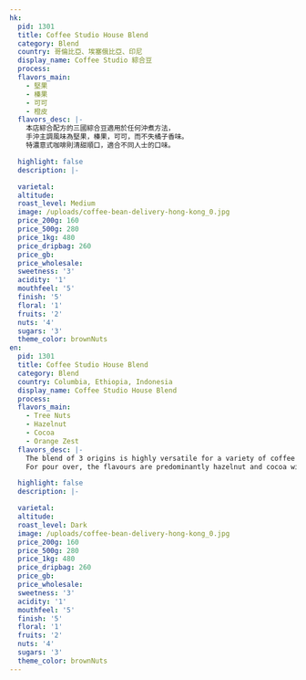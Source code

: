 ```yaml
---
hk:
  pid: 1301
  title: Coffee Studio House Blend
  category: Blend
  country: 哥倫比亞、埃塞俄比亞、印尼
  display_name: Coffee Studio 綜合豆
  process:
  flavors_main:
    - 堅果
    - 榛果
    - 可可
    - 橙皮
  flavors_desc: |-
    本店綜合配方的三國綜合豆適用於任何沖煮方法，
    手沖主調風味為堅果，榛果，可可，而不失橘子香味。
    特濃意式咖啡則清甜順口，適合不同人士的口味。

  highlight: false
  description: |-

  varietal:
  altitude:
  roast_level: Medium
  image: /uploads/coffee-bean-delivery-hong-kong_0.jpg
  price_200g: 160
  price_500g: 280
  price_1kg: 480
  price_dripbag: 260
  price_gb:
  price_wholesale:
  sweetness: '3'
  acidity: '1'
  mouthfeel: '5'
  finish: '5'
  floral: '1'
  fruits: '2'
  nuts: '4'
  sugars: '3'
  theme_color: brownNuts
en:
  pid: 1301
  title: Coffee Studio House Blend
  category: Blend
  country: Columbia, Ethiopia, Indonesia
  display_name: Coffee Studio House Blend
  process:
  flavors_main:
    - Tree Nuts
    - Hazelnut
    - Cocoa
    - Orange Zest
  flavors_desc: |-
    The blend of 3 origins is highly versatile for a variety of coffee drink recipes.
    For pour over, the flavours are predominantly hazelnut and cocoa with a hint of orange zest, while it is refreshingly sweet and silky smooth on espresso.

  highlight: false
  description: |-

  varietal:
  altitude:
  roast_level: Dark
  image: /uploads/coffee-bean-delivery-hong-kong_0.jpg
  price_200g: 160
  price_500g: 280
  price_1kg: 480
  price_dripbag: 260
  price_gb:
  price_wholesale:
  sweetness: '3'
  acidity: '1'
  mouthfeel: '5'
  finish: '5'
  floral: '1'
  fruits: '2'
  nuts: '4'
  sugars: '3'
  theme_color: brownNuts
---
```

